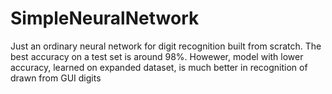# SimpleNeuralNetwork

Just an ordinary neural network for digit recognition built from scratch. The best accuracy on a test set is around 98%. Howewer, model with lower accuracy, learned on expanded dataset, is much better in recognition of drawn from GUI digits
